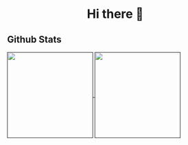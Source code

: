 <h1 align=center> Hi there 👋 </h1>

## Github Stats

<a href="" >
  <img height=200 align="center" src="https://github-readme-stats.vercel.app/api?username=VladuceanuTudor&theme=vision-friendly-dark" />
</a>
<a href="">
  <img height=200 align="center" src="https://github-readme-stats.vercel.app/api/top-langs?username=VladuceanuTudor&layout=compact&langs_count=8&card_width=320&theme=vision-friendly-dark" />
</a>
